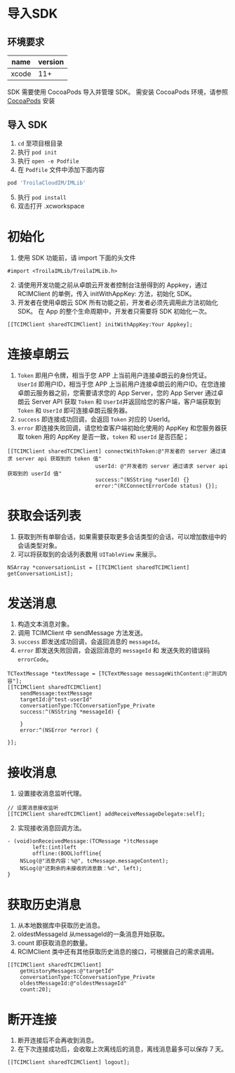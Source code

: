 # 导入SDK

## 环境要求

| name | version |
| - | -|
| xcode | 11+ |

SDK 需要使用 CocoaPods 导入并管理 SDK。 需安装 CocoaPods 环境，请参照 [CocoaPods](https://cocoapods.org/) 安装

## 导入 SDK

1. `cd` 至项目根目录
2. 执行 `pod init`
3. 执行 `open -e Podfile`
4. 在 `Podfile` 文件中添加下面内容
```ruby
pod 'TroilaCloudIM/IMLib'
```
5. 执行 `pod install`
6. 双击打开 .xcworkspace

# 初始化

1. 使用 SDK 功能前，请 import 下面的头文件
```objc
#import <TroilaIMLib/TroilaIMLib.h>
```
2. 请使用开发功能之前从卓朗云开发者控制台注册得到的 Appkey，通过 RCIMClient 的单例，传入 initWithAppKey: 方法，初始化 SDK。
3. 开发者在使用卓朗云 SDK 所有功能之前，开发者必须先调用此方法初始化 SDK。 在 App 的整个生命周期中，开发者只需要将 SDK 初始化一次。
```objc
[[TCIMClient sharedTCIMClient] initWithAppKey:Your Appkey];
```

# 连接卓朗云

1. `Token` 即用户令牌，相当于您 APP 上当前用户连接卓朗云的身份凭证。`UserId` 即用户ID，相当于您 APP 上当前用户连接卓朗云的用户ID。在您连接卓朗云服务器之前，您需要请求您的 App Server，您的 App Server 通过卓朗云 Server API 获取 `Token` 和 `UserId`并返回给您的客户端，客户端获取到 `Token` 和 `UserId` 即可连接卓朗云服务器。
2. `success` 即连接成功回调，会返回 `Token` 对应的 UserId。
3. `error` 即连接失败回调，请您检查客户端初始化使用的 AppKey 和您服务器获取 token 用的 AppKey 是否一致，`token` 和 `userId` 是否匹配；
```objc
[[TCIMClient sharedTCIMClient] connectWithToken:@"开发者的 server 通过请求 server api 获取到的 token 值" 
                            userId: @"开发者的 server 通过请求 server api 获取到的 userId 值"
                            success:^(NSString *userId) {}
                            error:^(RCConnectErrorCode status) {}];

```

# 获取会话列表

1. 获取到所有单聊会话，如果需要获取更多会话类型的会话，可以增加数组中的会话类型对象。
2. 可以将获取到的会话列表数用 `UITableView` 来展示。
```objc
NSArray *conversationList = [[TCIMClient sharedTCIMClient] getConversationList];
```

# 发送消息

1. 构造文本消息对象。
2. 调用 TCIMClient 中 sendMessage 方法发送。
3. `success` 即发送成功回调，会返回消息的 `messageId`。
4. `error` 即发送失败回调，会返回消息的 `messageId` 和 发送失败的错误码 `errorCode`。
```objc
TCTextMessage *textMessage = [TCTextMessage messageWithContent:@"测试内容"];
[[TCIMClient sharedTCIMClient] 
    sendMessage:textMessage 
    targetId:@"test-userId" 
    conversationType:TCConversationType_Private 
    success:^(NSString *messageId) {
    
    }
    error:^(NSError *error) {
    
}];
```

# 接收消息

1. 设置接收消息监听代理。
```objc
// 设置消息接收监听
[[TCIMClient sharedTCIMClient] addReceiveMessageDelegate:self];

```
2. 实现接收消息回调方法。
```objc
- (void)onReceivedMessage:(TCMessage *)tcMessage 
        left:(int)left 
        offline:(BOOL)offline{
    NSLog(@"消息内容：%@", tcMessage.messageContent);
    NSLog(@"还剩余的未接收的消息数：%d", left);
}
```

# 获取历史消息

1. 从本地数据库中获取历史消息。
2. oldestMessageId 从messageId的一条消息开始获取。
3. count 即获取消息的数量。
4. RCIMClient 类中还有其他获取历史消息的接口，可根据自己的需求调用。
```objc
[[TCIMClient sharedTCIMClient]
    getHistoryMessages:@"targetId"
    conversationType:TCConversationType_Private
    oldestMessageId:@"oldestMessageId"
    count:20];
```

# 断开连接

1. 断开连接后不会再收到消息。
2. 在下次连接成功后，会收取上次离线后的消息，离线消息最多可以保存 7 天。
```objc
[[TCIMClient sharedTCIMClient] logout];
```